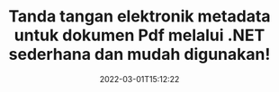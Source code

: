 ---
############################# Static ############################
layout: "auto-gen-signature"
date: 2022-03-01T15:12:22
draft: false
operation: Sign
signaturetype: Metadata
fileformat: Pdf
productName: .NET
lang: id
productCode: net
otherformats: pdf doc docx docm dot dotm dotx odt ott rtf xls xlsx xlsm xlsb csv ods ots xltx xltm ppt pptx pps ppsx odp otp potx potm pptm ppsm png jpg bmp gif tiff svg webp wmf
breadcrumb: Put Metadata signature on Pdf for C#

############################# Head ############################
head_title: "Tambahkan tanda tangan elektronik Metadata ke dokumen Pdf melalui C#"
head_description: "Gunakan Metadata sebagai tanda tangan elektronik tersembunyi di dalam dokumen Pdf Anda menggunakan beberapa baris kode C#. Gunakan API Tanda Tangan Dokumen GroupDocs untuk menandatangani dokumen dan file bisnis Anda secara elektronik dengan informasi Metadata."

############################# Header ############################
title: "Tanda tangan elektronik metadata untuk dokumen Pdf melalui .NET sederhana dan mudah digunakan!"
description: "eSign dokumen dan kontrak Pdf Anda dengan entri Metadata tersembunyi. Hasilkan Metadata untuk PDF, dokumen MS Word, buku kerja MS Excel, presentasi MS PowerPoint dan berbagai format gambar tanpa masalah dan pengkodean tambahan."
bg_image: "https://cms.admin.containerize.com/templates/aspose/App_Themes/V3/images/bg/header1.png"
bg_overlay: false
button:
    enable: true

############################# SubMenu ############################
submenu:
    enable: true

    left:
        img_alt: "GroupDocs.Signature for .NET"
        image: "https://cms.admin.containerize.com/templates/groupdocs/images/product-logos/90x90-noborder/groupdocs-signature-net.png"
        product: "GroupDocs.Signature"
        platform: ".NET"



############################# About ############################
about:
    enable: true
    title: "Tentang GroupDocs.Signature for .NET Metadata signatures API"
    content: |
        [GroupDocs.Signature for .NET](https://products.groupdocs.com/signature/net/) adalah API populer untuk penandatanganan elektronik dokumen digital. Tanda tangan seperti teks, gambar, sertifikat digital, kode batang, kode QR, perangko, atau metadata tersedia. Tanda tangan dapat ditempatkan pada PDF, dokumen MS Word, buku kerja MS Excel, presentasi MS PowerPoint, file Adobe Photoshop dan berbagai format gambar. Pelanggan dapat menandatangani dokumen mereka dan memperbarui, mencari, memverifikasi, menghapus, atau melihat pratinjau tanda tangan elektronik yang diletakkan pada dokumen tersebut. Selain itu, banyak kemampuan untuk kustomisasi tanda tangan disediakan.
    

############################# Steps ############################
steps:
    enable: true
    title_left: "Langkah-langkah untuk menandatangani Pdf dengan Metadata di C#"
    content_left: |
        [GroupDocs.Signature for .NET](https://products.groupdocs.com/signature/net/) memberikan kemampuan untuk menandatangani dokumen Pdf dengan Metadata tanda tangan dengan cepat dan mudah.
        
        * Buat instance kelas Signature yang menyediakan file Pdf yang seharusnya ditandatangani sebagai jalur atau aliran memori
        * Buat instance kelas SignOptions dan atur semua data yang diminta.
        * Aktifkan metode Signature.Sign() dengan meneruskan file Pdf atau aliran memori

    title_right: " Persyaratan sistem"
    content_right: |
        GroupDocs.Signature for .NET didukung di semua platform dan sistem operasi utama. Sebelum menjalankan kode di bawah ini, pastikan Anda telah menginstal prasyarat berikut di sistem Anda.

        * Sistem operasi: Microsoft Windows, Linux, MacOS
        * Lingkungan pengembangan: Microsoft Visual Studio, Xamarin, MonoDevelop
        * Frameworks: .NET Framework, .NET Standard, .NET Core, Mono
        * Dapatkan GroupDocs.Signature for .NET terbaru dari [Nuget](https://www.nuget.org/packages/groupdocs.signature)
         
    code: |
        ```csharp    
        
        // Set up input Pdf file
        string filePath = "input.pdf";
        // Set up output file
        string outputFilePath = "output.pdf";

        // Instantiate Signature for input file
        using (var signature = new GroupDocs.Signature.Signature(filePath))
        {
                // instantiate metadata signing options
                var options = new MetadataSignOptions();

                // setup Author property
                PdfMetadataSignature mdSign_Author = new PdfMetadataSignature("Author", "Mr.Scherlock Holmes");// String value
                options.Signatures.Add(mdSign_Author);
                // setup document data
                PdfMetadataSignature mdSign_DocData = new PdfMetadataSignature("CreatedOn", DateTime.Now);// Datetime value
                options.Signatures.Add(mdSign_DocData);
                // setup document id
                PdfMetadataSignature mdSign_DocId = new PdfMetadataSignature("DocumentId", 123456);// Integer value
                options.Signatures.Add(mdSign_DocId);
                
                // sign Pdf document
                SignResult result = signature.Sign(outputFilePath, options);
        }

        ```

############################# Demos ############################
demos:
    enable: true
    title: "Menandatangani dokumen Pdf dengan Metadata Demo Langsung"
    content: |
       Tanda tangani file Pdf dengan berbagai tanda tangan sekarang juga dengan mengunjungi situs web [GroupDocs.Signature App](https://products.groupdocs.app/signature/family). Demo online gratis menunggu Anda.          

############################# More Formats ############################
more_formats:
    enable: true
    title: "Tanda tangan Metadata lain yang didukung untuk C#"
    content: |
        "Anda juga dapat menandatangani Pdf dengan jenis tanda tangan lainnya. Silakan lihat daftarnya di bawah ini."
    format: 
       
       
back_to_top:
    enable: true
---